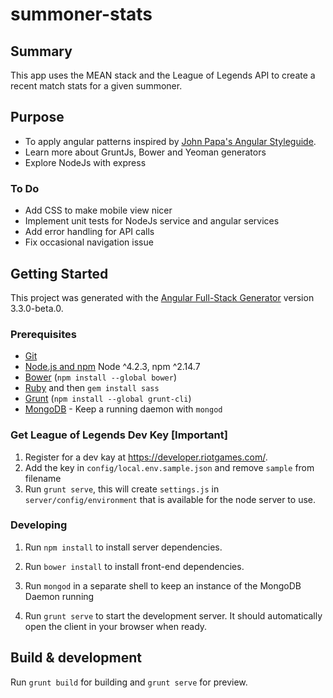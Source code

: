 # summoner-stats

## Summary
This app uses the MEAN stack and the League of Legends API to create a recent match stats for a given summoner.

## Purpose
- To apply angular patterns inspired by [John Papa's Angular Styleguide](https://github.com/johnpapa/angular-styleguide/blob/master/a1/README.md).
- Learn more about GruntJs, Bower and Yeoman generators
- Explore NodeJs with express

### To Do
- Add CSS to make mobile view nicer
- Implement unit tests for NodeJs service and angular services
- Add error handling for API calls
- Fix occasional navigation issue


## Getting Started

This project was generated with the [Angular Full-Stack Generator](https://github.com/DaftMonk/generator-angular-fullstack) version 3.3.0-beta.0.

### Prerequisites

- [Git](https://git-scm.com/)
- [Node.js and npm](nodejs.org) Node ^4.2.3, npm ^2.14.7
- [Bower](bower.io) (`npm install --global bower`)
- [Ruby](https://www.ruby-lang.org) and then `gem install sass`
- [Grunt](http://gruntjs.com/) (`npm install --global grunt-cli`)
- [MongoDB](https://www.mongodb.org/) - Keep a running daemon with `mongod`

### Get League of Legends Dev Key [Important]

1. Register for a dev kay at https://developer.riotgames.com/.
2. Add the key in `config/local.env.sample.json` and remove `sample` from filename
3. Run `grunt serve`, this will create `settings.js` in `server/config/environment` that is available for the node server to use.

### Developing

1. Run `npm install` to install server dependencies.

2. Run `bower install` to install front-end dependencies.

3. Run `mongod` in a separate shell to keep an instance of the MongoDB Daemon running

4. Run `grunt serve` to start the development server. It should automatically open the client in your browser when ready.


## Build & development

Run `grunt build` for building and `grunt serve` for preview.

<!-- ## Testing

Running `npm test` will run the unit tests with karma. -->
